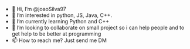 - 👋 Hi, I’m @joaoSilva97
- 👀 I’m interested in python, JS, Java, C++.
- 🌱 I’m currently learning Python and C++
- 💞️ I’m looking to collaborate on small project so i can help people and to get help to be better at programming
- 📫 How to reach me? Just send me DM

<!---
joaoSilva97/joaoSilva97 is a ✨ special ✨ repository because its `README.md` (this file) appears on your GitHub profile.
You can click the Preview link to take a look at your changes.
--->

